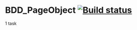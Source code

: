 # BDD_PageObject [![Build status](https://ci.appveyor.com/api/projects/status/tg4q3t3s69rwdktw?svg=true)](https://ci.appveyor.com/project/NatashaBazunova/bdd-pageobject)
1 task
